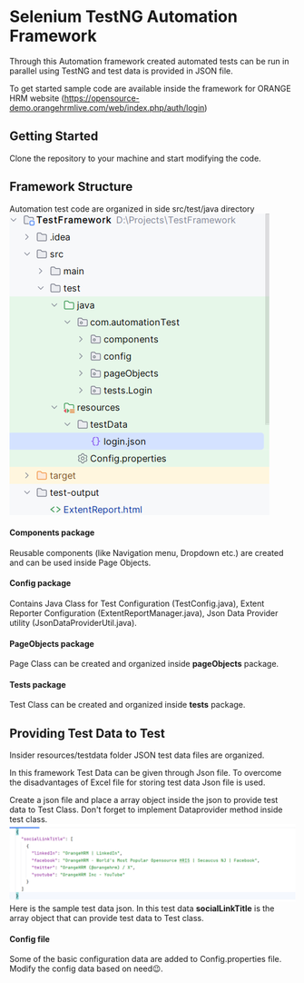 # **Selenium TestNG Automation Framework**

Through this Automation framework created automated tests can be run in parallel using TestNG and test data is provided in JSON file.

To get started sample code are available inside the framework for ORANGE HRM website (https://opensource-demo.orangehrmlive.com/web/index.php/auth/login)

## Getting Started
Clone the repository to your machine and start modifying the code.

## Framework Structure
Automation test code are organized in side src/test/java directory
![img_1.png](ProjectFolderStructure.png)

#### Components package
Reusable components (like Navigation menu, Dropdown etc.) are created and can be used inside Page Objects.

#### Config package
Contains Java Class for Test Configuration (TestConfig.java), Extent Reporter Configuration (ExtentReportManager.java), Json Data Provider utility (JsonDataProviderUtil.java).

#### PageObjects package
Page Class can be created and organized inside **pageObjects** package.

#### Tests package
Test Class can be created and organized inside **tests** package.

## Providing Test Data to Test
Insider resources/testdata folder JSON test data files are organized.

In this framework Test Data can be given through Json file. To overcome the disadvantages of Excel file for storing test data Json file is used.

Create a json file and place a array object inside the json to provide test data to Test Class. Don't forget to implement Dataprovider method inside test class.
![img.png](sampleJsonDataArrayObject.png) Here is the sample test data json. In this test data **socialLinkTitle** is the array object that can provide test data to Test class.

#### Config file
Some of the basic configuration data are added to Config.properties file. Modify the config data based on need😉.